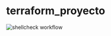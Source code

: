 # terraform_proyecto

![shellcheck workflow](https://github.com/Jose-MQ/terraform_proyecto/actions/workflows/validatetf.yml/badge.svg)
